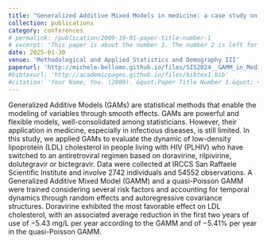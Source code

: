 ```yaml
---
title: "Generalized Additive Mixed Models in medicine: a case study on LDL cholesterol in people living with HIV under different antiretroviral regimens"
collection: publications
category: conferences
# permalink: /publication/2009-10-01-paper-title-number-1
# excerpt: 'This paper is about the number 1. The number 2 is left for future work.'
date: 2025-01-30
venue: 'Methodological and Applied Statistics and Demography III'
paperurl: 'http://michele-bellomo.github.io/files/SIS2024__GAMM_in_Medicine.pdf'
#bibtexurl: 'http://academicpages.github.io/files/bibtex1.bib'
#citation: 'Your Name, You. (2009). &quot;Paper Title Number 1.&quot; <i>Journal 1</i>. 1(1).'
---
```

Generalized Additive Models (GAMs) are statistical methods that enable the modeling of variables through smooth effects. GAMs are powerful and flexible models, well-consolidated among statisticians.
However, their application in medicine, especially in infectious diseases, is still limited. In this study, we applied GAMs to evaluate the dynamic of low-density lipoprotein (LDL) cholesterol in people living with HIV
(PLHIV) who have switched to an antiretroviral regimen based on doravirine, rilpivirine, dolutegravir or bictegravir. Data were collected at IRCCS San Raffaele Scientific Institute and involve 2742 individuals and
54552 observations. A Generalized Additive Mixed Model (GAMM) and a quasi-Poisson GAMM were trained considering several risk factors and accounting for temporal dynamics through random effects and autoregressive
covariance structures. Doravirine exhibited the most favorable effect on LDL cholesterol, with an associated average reduction in the first two years of use of −5.43 mg/L per year according to the GAMM and of −5.41% per year in the quasi-Poisson GAMM.